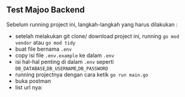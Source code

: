 ## Test Majoo Backend

Sebelum running project ini, langkah-langkah yang harus dilakukan :
- setelah melakukan git clone/ download project ini, running `go mod vendor` atau `go mod tidy`
- buat file bernama `.env`
- copy isi file `.env.example` ke dalam `.env`
- isi hal-hal penting di dalam `.env` seperti `DB_DATABASE`,`DB_USERNAME`,`DB_PASSWORD`
- running projectnya dengan cara ketik `go run main.go`
- buka postman 
- list url nya: 
